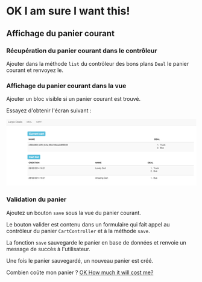 OK I am sure I want this!
=========================

Affichage du panier courant
--

### Récupération du panier courant dans le contrôleur

Ajouter dans la méthode <code>list</code> du contrôleur des bons plans <code>Deal</code> le panier courant et renvoyez le.

### Affichage du panier courant dans la vue

Ajouter un bloc visible si un panier courant est trouvé.

Essayez d'obtenir l'écran suivant :

![Cart list view](https://github.com/larpomatic/larpo-deals/blob/master/hands-on/img/cart_current_cart.png)

### Validation du panier

Ajoutez un bouton <code>save</code> sous la vue du panier courant.

Le bouton valider est contenu dans un formulaire qui fait appel au contrôleur 
du panier <code>CartController</code> et à la méthode <code>save</code>.

La fonction <code>save</code> sauvegarde le panier en base de données et renvoie un message de succès à l'utilisateur.

Une fois le panier sauvegardé, un nouveau panier est créé.

Combien coûte mon panier ? [OK How much it will cost me?](p6.md)

